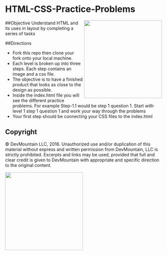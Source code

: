 # HTML-CSS-Practice-Problems

<img src="https://devmounta.in/img/logowhiteblue.png" width="250" align="right">


##Objective
Understand HTML and its uses in layout by completing a series of tasks

##Directions

* Fork this repo then clone your fork onto your local machine.
* Each level is broken up into three steps. Each step contains an image and a css file.
* The objective is to have a finished product that looks as close to the design as possible.
* Inside the index.html file you  will see the different practice problems. For example Step-1.1 would be step 1 question 1. Start with level 1 step 1 question 1 and work your way through the problems
* Your first step should be connecting your CSS files to the index.html


## Copyright

© DevMountain LLC, 2016. Unauthorized use and/or duplication of this material without express and written permission from DevMountain, LLC is strictly prohibited. Excerpts and links may be used, provided that full and clear credit is given to DevMountain with appropriate and specific direction to the original content.

<img src="https://devmounta.in/img/logowhiteblue.png" width="250">
